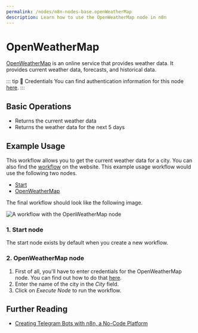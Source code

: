 ```yaml
---
permalink: /nodes/n8n-nodes-base.openWeatherMap
description: Learn how to use the OpenWeatherMap node in n8n
---
```


# OpenWeatherMap

[OpenWeatherMap](https://openweathermap.org/) is an online service that provides weather data. It provides current weather data, forecasts, and historical data. 

::: tip 🔑 Credentials
You can find authentication information for this node [here](../../../credentials/OpenWeatherMap/README.md).
:::

## Basic Operations

- Returns the current weather data
- Returns the weather data for the next 5 days

## Example Usage

This workflow allows you to get the current weather data for a city. You can also find the [workflow](https://n8n.io/workflows/460) on the website. This example usage workflow would use the following two nodes.
- [Start](../../core-nodes/Start/README.md)
- [OpenWeatherMap]()

The final workflow should look like the following image.

![A workflow with the OpenWeatherMap node](./workflow.png)

### 1. Start node

The start node exists by default when you create a new workflow.

### 2. OpenWeatherMap node

1. First of all, you'll have to enter credentials for the OpenWeatherMap node. You can find out how to do that [here](../../../credentials/OpenWeatherMap/README.md).
2. Enter the name of the city in the *City* field.
3. Click on *Execute Node* to run the workflow.


## Further Reading

- [Creating Telegram Bots with n8n, a No-Code Platform](https://medium.com/n8n-io/creating-telegram-bots-with-n8n-a-no-code-platform-fdf1f0928da7)
